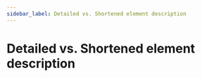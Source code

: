 ```yaml
---
sidebar_label: Detailed vs. Shortened element description
---
```


# Detailed vs. Shortened element description
